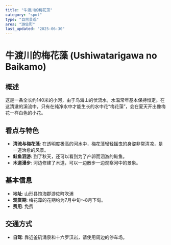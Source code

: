 ```yaml
---
title: "牛渡川的梅花藻"
category: "spot"
type: "自然景观"
area: "游佐町"
last_updated: "2025-06-30"
---
```


# 牛渡川的梅花藻 (Ushiwatarigawa no Baikamo)

## 概述
这是一条全长约140米的小河，由于鸟海山的伏流水，水温常年基本保持恒定。在这清澈的溪流中，只有在纯净水中才能生长的水中花“梅花藻”，会在夏天开出像梅花一样白色的小花。

## 看点与特色
- **清流与梅花藻**: 在透明度极高的河水中，梅花藻轻轻摇曳的身姿非常清凉，是一道治愈的风景。
- **鲑鱼洄游**: 到了秋天，还可以看到为了产卵而洄游的鲑鱼。
- **木道漫步**: 河边修建了木道，可以一边散步一边观察河中的景象。

## 基本信息
- **地址**: 山形县饱海郡游佐町吹浦
- **观赏期**: 梅花藻的花期约为7月中旬～8月下旬。
- **费用**: 免费

## 交通方式
- **自驾**: 靠近釜矶涌泉和十六罗汉岩，请使用周边的停车场。